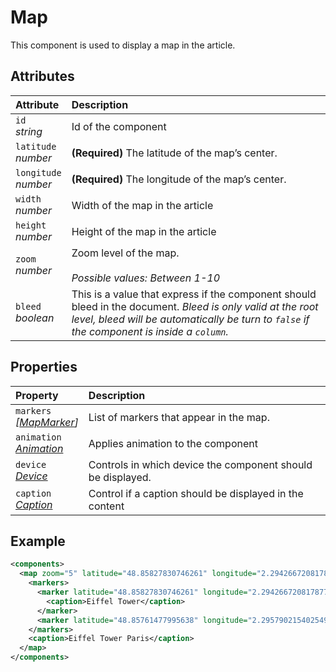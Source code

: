 # Map

This component is used to display a map in the article.

## Attributes

| Attribute                  | Description                                                                                                                                                                                                |
| :------------------------- | :--------------------------------------------------------------------------------------------------------------------------------------------------------------------------------------------------------- |
| `id` <br/> _string_        | Id of the component                                                                                                                                                                                        |
| `latitude` <br/> _number_  | **(Required)** The latitude of the map’s center.                                                                                                                                                           |
| `longitude` <br/> _number_ | **(Required)** The longitude of the map’s center.                                                                                                                                                          |
| `width` <br/> _number_     | Width of the map in the article                                                                                                                                                                            |
| `height` <br/> _number_    | Height of the map in the article                                                                                                                                                                           |
| `zoom` <br/> _number_      | Zoom level of the map. <br/><br/> _Possible values: Between 1-10_                                                                                                                                          |
| `bleed` <br/> _boolean_    | This is a value that express if the component should bleed in the document. _Bleed is only valid at the root level, bleed will be automatically be turn to `false` if the component is inside a `column`._ |

## Properties
| Property                                                          | Description                                                 |
| :---------------------------------------------------------------- | :---------------------------------------------------------- |
| `markers` <br/> _\[[MapMarker](./map/MapMarker.md)\]_             | List of markers that appear in the map.                     |
| `animation` <br/> _‌[Animation](../format/AnimationDescriptor.md)_ | Applies animation to the component                          |
| `device` <br/>_[Device](../format/DeviceDescriptor.md)_           | Controls in which device the component should be displayed. |
| `caption` <br/>_[Caption](../format/CaptionDescriptor.md)_        | Control if a caption should be displayed in the content     |

## Example
```xml
<components>
  <map zoom="5" latitude="48.85827830746261" longitude="2.2942667208178773">
    <markers>
      <marker latitude="48.85827830746261" longitude="2.2942667208178773">
        <caption>Eiffel Tower</caption>
      </marker>
      <marker latitude="48.85761477995638" longitude="2.2957902154025494"/>
    </markers>
    <caption>Eiffel Tower Paris</caption>
  </map>
</components>
```